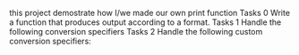 this project demostrate how I/we made our own print function
Tasks 0
Write a function that produces output according to a format.
Tasks 1
Handle the following conversion specifiers
Tasks 2
Handle the following custom conversion specifiers:
